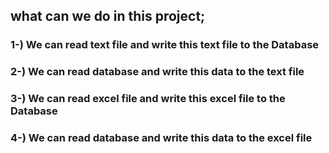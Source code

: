 ## what can we do  in this project;

### 1-) We can read text file and write this text file to the Database
### 2-) We can read database and write this data to the text file
### 3-) We can read excel file and write this excel file to the Database
### 4-) We can read database and write this data to the excel file
